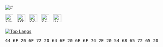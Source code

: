![#](https://www.codewars.com/users/n35k4/badges/large)



<img align="left" alt="Visual Studio Code" width="26px" src="https://cdn.jsdelivr.net/gh/devicons/devicon/icons/vscode/vscode-original.svg" style="padding-right:10px;" />
<img align="left" alt="HTML5" width="26px" src="https://cdn.jsdelivr.net/gh/devicons/devicon/icons/html5/html5-original.svg" style="padding-right:10px;" />
<img align="left" alt="CSS3" width="26px" src="https://cdn.jsdelivr.net/gh/devicons/devicon/icons/css3/css3-original.svg" style="padding-right:10px;" />
<img align="left" alt="Sass" width="26px" src="https://cdn.jsdelivr.net/gh/devicons/devicon/icons/sass/sass-original.svg" style="padding-right:10px;" />
<img align="left" alt="JavaScript" width="26px" src="https://cdn.jsdelivr.net/gh/devicons/devicon/icons/javascript/javascript-original.svg" style="padding-right:10px;" />


<br />
<br />


[![Top Langs](https://github-readme-stats.vercel.app/api/top-langs/?username=n35k4&layout=compact)](https://github.com/n35k4/github-readme-stats)

<pre>
44 6F 20 6F 72 20 64 6F 20 6E 6F 74 2E 20 54 68 65 72 65 20 69 73 20 6E 6F 20 74 72 79 21
</pre>
